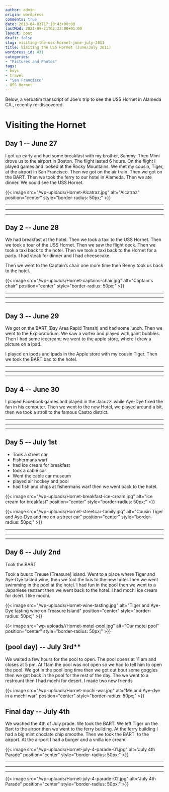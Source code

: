```yaml
---
author: admin
origin: wordpress
comments: true
date: 2013-04-03T17:10:43+00:00
lastMod: 2021-09-21T02:22:00+01:00
layout: post
draft: false
slug: visiting-the-uss-hornet-june-july-2011
title: Visiting the USS Hornet (June/July 2011)
wordpress_id: 431
categories:
- "Pictures and Photos"
tags:
- boys
- travel
- "San Francisco"
- USS Hornet
---
```


Below, a verbatim transcript of Joe's trip to see the USS Hornet in Alameda CA., recently re-discovered.

# Visiting the Hornet

## Day 1 -- June 27

I got up early and had some breakfast with my brother, Sammy. Then Mimi drove us to the airport in Boston.
The flight lasted 6 hours. On the flight I played games and looked at the Rocky Mountains.
We met my cousin, Tiger, at the airport in San Francisco. Then we got on the air train. Then we got on the BART. Then we took the ferry to our hotel in Alameda. Then we ate dinner. We could see the USS Hornet.

{{< image src="/wp-uploads/Hornet-Alcatraz.jpg" alt="Alcatraz" position="center" style="border-radius: 50px;" >}}

-----
-----
-----


## Day 2 -- June 28

We had breakfast at the hotel. Then we took a taxi to the USS Hornet. Then we took a tour of the USS Hornet. Then we saw the flight deck. Then we took a taxi back to the hotel. Then we took a taxi back to the Hornet for a party. I had steak for dinner and I had cheesecake.

Then we went to the Captain’s chair one more time then Benny took us back to the hotel.

{{< image src="/wp-uploads/Hornet-captains-chair.jpg" alt="Captain's chair" position="center" style="border-radius: 50px;" >}}


-----
-----
-----


## Day 3 -- June 29

We got on the BART (Bay Area Rapid Transit) and had some lunch. Then we went to the Exploratorium. We saw a vortex and played with gaint bubbles. Then I had some icecream; we went to the apple store, where I drew a picture on a ipad.

I played on ipods and ipads in the Apple store with my cousin Tiger.
Then we took the BART bac to the hotel.


-----
-----
-----


## Day 4 -- June 30
I played Facebook games and played in the Jacuzzi while Aye-Dye fixed the fan in his computer.
Then we went to the new Hotel, we played around a bit, then we took a stroll to the famous Castro district.


-----
-----
-----


## Day 5 -- July 1st

- Took a street car.
- Fishermans warf
- had ice cream for breakfast
- took a cable car
- Went the cable car museum
- played air hockey and pool
- had fish and chips at fishermans warf then we went back to the hotel.

{{< image src="/wp-uploads/Hornet-breakfast-ice-cream.jpg" alt="ice cream for breakfast" position="center" style="border-radius: 50px;" >}}


{{< image src="/wp-uploads/Hornet-streetcar-family.jpg" alt="Cousin Tiger and Aye-Dye and me on a street car" position="center" style="border-radius: 50px;" >}}

-----
-----
-----

## Day 6 -- July 2nd
Took the BART

Took a bus to Treuse [Treasure] island. Went to a place where Tiger and Aye-Dye tasted wine, then we tool the bus to the new hotel.Then we went swimming in the pool at the hotel. I had fun in the pool then we went to a Japaniese restrant then we went back to the hotel.
I had mochi ice cream for dsert. I like mochi.

{{< image src="/wp-uploads/Hornet-wine-tasting.jpg" alt="Tiger and Aye-Dye tasting wine on Treasure Island" position="center" style="border-radius: 50px;" >}}


{{< image src="wp-uploads//Hornet-motel-pool.jpg" alt="Our motel pool" position="center" style="border-radius: 50px;" >}}


## (pool day) -- July 3rd**
We waited a few hours for the pool to open. The pool opens at 11 am and closes at 5 pm.
At 11am the pool was not open so we had to tell him to open the pool. We got in the pool long time then we got out bout some goggles then we got back in the pool for the rest of the day.
The we went to a restrount then I had mochi for desert.
I made two new friends

{{< image src="/wp-uploads/Hornet-mochi-war.jpg" alt="Me and Aye-dye in a mochi war" position="center" style="border-radius: 50px;" >}}


## Final day -- July 4th
We wached the 4th of July prade. We took the BART. We left Tiger on the Bart to the airpor then we went to the ferry building. At the ferry building I had a big mint choclate chip smoothe. Then we took the BART  to the airport. At the airport I had a burger and a vnilla ice cream.

{{< image src="/wp-uploads/Hornet-july-4-parade-01.jpg" alt="July 4th Parade" position="center" style="border-radius: 50px;" >}}

-----
-----
-----

{{< image src="/wp-uploads/Hornet-july-4-parade-02.jpg" alt="July 4th Parade" position="center" style="border-radius: 50px;" >}}
